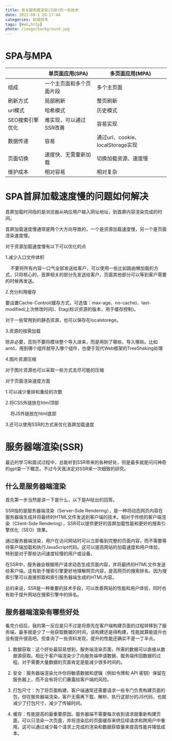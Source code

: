 ```yaml
---
title: 有关服务器渲染(SSR)的一些技术
date: 2023-09-1 20:17:44
categories: 前端技术
tags: [Web,http]
photo: /image/background.jpg
---
```

# SPA与MPA

|           | 单页面应用(SPA)    | 多页面应用(MPA)                  |
| --------- | ------------- | --------------------------- |
| 组成        | 一个主页面和多个页面片段  | 多个主页面                       |
| 刷新方式      | 局部刷新          | 整页刷新                        |
| url模式     | 哈希模式          | 历史模式                        |
| SEO搜索引擎优化 | 难实现，可以通过SSR改善 | 容易实现                        |
| 数据传递      | 容易            | 通过url、cookie、localStorage实现 |
| 页面切换      | 速度快、无需重新加载    | 切换加载资源、速度慢                  |
| 维护成本      | 相对容易          | 相对复杂                        |

# SPA首屏加载速度慢的问题如何解决

首屏加载时间指的是浏览器从响应用户输入网址地址，到首屏内容渲染完成的时间。

首屏加载速度慢通常是两个大方向导致的，一个是资源加载速度慢，另一个是页面渲染速度慢。

对于资源加载速度慢有以下可以优化的点

1.减少入口文件体积

    不要将所有内容一口气全部发送给客户，可以使用一些比如路由懒加载的方式，只将核心的，首屏相关的部分先发送给客户，页面其他部分可以等到客户需要的时候再发送。

2.充分利用缓存

要设置Cache-Control(缓存方式，可选值：max-age、no-cache)、last-modified(上次修改时间)、Etag(标识资源的版本，用于缓存控制)。

对于一些常用到的静态资源，也可以保存在localstorege。

3.资源的按需加载

除非必要，否则不要将模块整个导入进来，而是用到了哪些，导入哪些。比如antd，用到哪个组件就导入哪个组件，也便于现代Web框架的TreeShaking处理

4.图片资源压缩

对于图片资源也可以采取一些方式去尽可能的压缩

对于页面渲染速度方面

1.可以减少重排和重绘的次数

2.将CSS外链放在html顶部

    将JS外链放在html底部

3.还可以使用SSR的方式来优化首屏加载速度

# 服务器端渲染(SSR)

最近的学习和面试过程中，总能听到SSR带来的各种好处，但是最多就是问问神奇的gpt查一下概念。不过今天我决定对SSR来一次细致的研究。

## 什么是服务器端渲染

首先第一步当然是讲一下是什么，以下是AI给出的回答。

SSR指的是服务器端渲染（Server-Side Rendering），是一种将动态网页内容在服务器端生成并将最终的HTML文件发送到客户端的技术。相对于传统的客户端渲染（Client-Side Rendering），SSR可以提供更好的首屏加载性能和更好的搜索引擎优化（SEO）效果。

通过服务器端渲染，用户在访问网站时可以立即看到完整的页面内容，而不需要等待客户端加载和执行JavaScript代码。这可以提高网站的加载速度和用户体验，特别是对于那些访问速度较慢的用户或设备。

在SSR中，服务器会根据用户请求动态生成页面内容，并将最终的HTML文件发送给客户端。这有助于搜索引擎更好地理解网页内容，提高网页的搜索排名，因为搜索引擎可以直接抓取和索引服务器端生成的HTML内容。

总的来说，SSR是一种重要的技术手段，可以改善网站的性能和用户体验，同时也有助于提升网站在搜索引擎中的排名。

## 服务器端渲染有哪些好处

看完介绍后，我的第一反应是只不过是将原先在客户端构建页面的过程转移到了服务端，最多就是少了一些获取数据的时间，该构建还是得构建，性能就算能提升也没有提升很高吧。但查询了一些资料发现，提升的性能还确实不是一丁半点。

1. 数据获取：这个好处最容易想到，服务端渲染页面，所需的数据可以直接从数据源获取。相比于客户端渲染少了向服务端申请数据、服务端传回数据的过程。对于需要大量数据的页面肯定是能减少很多时间的。

2. 安全：服务器端渲染允许你将敏感数据和逻辑（例如令牌和 API 密钥）保留在服务器上，而不会有将它们暴露给客户端的风险。

3. 打包尺寸：为了将页面构建，客户端通常还需要请求一些专门负责构建页面的包，但在服务器端渲染，客户无需再下载、解析、执行这部分的JS代码，也就减少了打包尺寸，减少了传输时间。

4. 缓存：性能提高的最重要原因。服务器端不需要每次收到请求就重新构建页面，可以只渲染一次页面，并将渲染后的页面缓存来供后续请求和跨用户中重用。这可以通过减少每个请求上完成的渲染和数据获取量来提高性能并降低成本。
